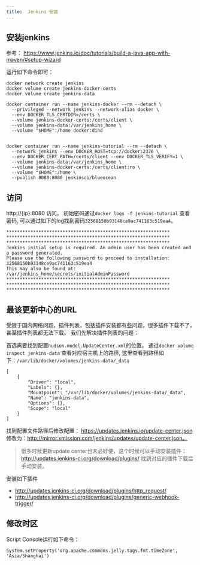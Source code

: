 ```yaml
---
title:  Jenkins 安装
...
```



## 安装jenkins
参考： https://www.jenkins.io/doc/tutorials/build-a-java-app-with-maven/#setup-wizard

运行如下命令即可：
```
docker network create jenkins
docker volume create jenkins-docker-certs
docker volume create jenkins-data

docker container run --name jenkins-docker --rm --detach \
  --privileged --network jenkins --network-alias docker \
  --env DOCKER_TLS_CERTDIR=/certs \
  --volume jenkins-docker-certs:/certs/client \
  --volume jenkins-data:/var/jenkins_home \
  --volume "$HOME":/home docker:dind


docker container run --name jenkins-tutorial --rm --detach \
  --network jenkins --env DOCKER_HOST=tcp://docker:2376 \
  --env DOCKER_CERT_PATH=/certs/client --env DOCKER_TLS_VERIFY=1 \
  --volume jenkins-data:/var/jenkins_home \
  --volume jenkins-docker-certs:/certs/client:ro \
  --volume "$HOME":/home \
  --publish 8080:8080 jenkinsci/blueocean
```

## 访问
http://{ip}:8080 访问， 初始密码通过`docker logs -f jenkins-tutorial` 查看密码, 可以通过如下的log找到密码`32568150b93148ce9ac741163c519ea4`。
```
*************************************************************
*************************************************************
*************************************************************
Jenkins initial setup is required. An admin user has been created and a password generated.
Please use the following password to proceed to installation:
32568150b93148ce9ac741163c519ea4
This may also be found at: /var/jenkins_home/secrets/initialAdminPassword
*************************************************************
*************************************************************
*************************************************************
```

## 最该更新中心的URL
受限于国内网络问题，插件列表，包括插件安装都有些问题，很多插件下载不了，甚至插件列表都无法下载。 我们先解决插件列表的问题：

首选需要找到配置`hudson.model.UpdateCenter.xml`的位置。 通过`docker volume inspect jenkins-data` 查看对应宿主机上的路径, 这里查看到路径如下：`/var/lib/docker/volumes/jenkins-data/_data`
```
[
    {
        "Driver": "local",
        "Labels": {},
        "Mountpoint": "/var/lib/docker/volumes/jenkins-data/_data",
        "Name": "jenkins-data",
        "Options": {},
        "Scope": "local"
    }
]
```
找到配置文件路径后修改配置：  https://updates.jenkins.io/update-center.json 修改为：http://mirror.xmission.com/jenkins/updates/update-center.json。

> 很多时候更新update center也未必好使，这个时候可以手动安装插件：http://updates.jenkins-ci.org/download/plugins/ 找到对应的插件下载后手动安装。

安装如下插件
 - http://updates.jenkins-ci.org/download/plugins/http_request/
 - http://updates.jenkins-ci.org/download/plugins/generic-webhook-trigger/

## 修改时区
Script Console运行如下命令：
```
System.setProperty('org.apache.commons.jelly.tags.fmt.timeZone', 'Asia/Shanghai')
```